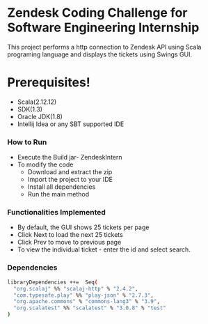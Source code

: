 # Zendesk Coding Challenge for Software Engineering Internship

This project performs a http connection to Zendesk API using Scala programing language and displays the tickets using Swings GUI.

# Prerequisites!

  - Scala(2.12.12)
  - SDK(1.3)
  - Oracle JDK(1.8)
  - Intellij Idea or any SBT supported IDE
  
### How to Run

- Execute the Build jar- ZendeskIntern
- To modify the code  
    - Download and extract the zip
    - Import the project to your IDE 
    - Install all dependencies
    - Run the main method

### Functionalities Implemented
- By default, the GUI shows 25 tickets per page
- Click Next to load the next 25 tickets
- Click Prev to move to previous page
- To view the individual ticket - enter the id and select search.



### Dependencies

```sh
libraryDependencies ++=  Seq(
  "org.scalaj" %% "scalaj-http" % "2.4.2",
  "com.typesafe.play" %% "play-json" % "2.7.3",
  "org.apache.commons" % "commons-lang3" % "3.9",
  "org.scalatest" %% "scalatest" % "3.0.8" % "test"
)
```







